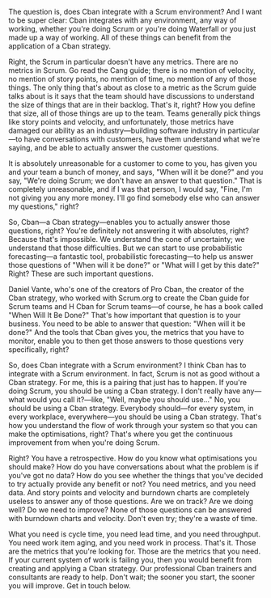The question is, does Cban integrate with a Scrum environment? And I want to be super clear: Cban integrates with any environment, any way of working, whether you're doing Scrum or you're doing Waterfall or you just made up a way of working. All of these things can benefit from the application of a Cban strategy.

Right, the Scrum in particular doesn't have any metrics. There are no metrics in Scrum. Go read the Cang guide; there is no mention of velocity, no mention of story points, no mention of time, no mention of any of those things. The only thing that's about as close to a metric as the Scrum guide talks about is it says that the team should have discussions to understand the size of things that are in their backlog. That's it, right? How you define that size, all of those things are up to the team. Teams generally pick things like story points and velocity, and unfortunately, those metrics have damaged our ability as an industry—building software industry in particular—to have conversations with customers, have them understand what we're saying, and be able to actually answer the customer questions.

It is absolutely unreasonable for a customer to come to you, has given you and your team a bunch of money, and says, "When will it be done?" and you say, "We're doing Scrum; we don't have an answer to that question." That is completely unreasonable, and if I was that person, I would say, "Fine, I'm not giving you any more money. I'll go find somebody else who can answer my questions," right?

So, Cban—a Cban strategy—enables you to actually answer those questions, right? You're definitely not answering it with absolutes, right? Because that's impossible. We understand the cone of uncertainty; we understand that those difficulties. But we can start to use probabilistic forecasting—a fantastic tool, probabilistic forecasting—to help us answer those questions of "When will it be done?" or "What will I get by this date?" Right? These are such important questions.

Daniel Vante, who's one of the creators of Pro Cban, the creator of the Cban strategy, who worked with Scrum.org to create the Cban guide for Scrum teams and H Cban for Scrum teams—of course, he has a book called "When Will It Be Done?" That's how important that question is to your business. You need to be able to answer that question: "When will it be done?" And the tools that Cban gives you, the metrics that you have to monitor, enable you to then get those answers to those questions very specifically, right?

So, does Cban integrate with a Scrum environment? I think Cban has to integrate with a Scrum environment. In fact, Scrum is not as good without a Cban strategy. For me, this is a pairing that just has to happen. If you're doing Scrum, you should be using a Cban strategy. I don't really have any—what would you call it?—like, "Well, maybe you should use..." No, you should be using a Cban strategy. Everybody should—for every system, in every workplace, everywhere—you should be using a Cban strategy. That's how you understand the flow of work through your system so that you can make the optimisations, right? That's where you get the continuous improvement from when you're doing Scrum.

Right? You have a retrospective. How do you know what optimisations you should make? How do you have conversations about what the problem is if you've got no data? How do you see whether the things that you've decided to try actually provide any benefit or not? You need metrics, and you need data. And story points and velocity and burndown charts are completely useless to answer any of those questions. Are we on track? Are we doing well? Do we need to improve? None of those questions can be answered with burndown charts and velocity. Don't even try; they're a waste of time.

What you need is cycle time, you need lead time, and you need throughput. You need work item aging, and you need work in process. That's it. Those are the metrics that you're looking for. Those are the metrics that you need. If your current system of work is failing you, then you would benefit from creating and applying a Cban strategy. Our professional Cban trainers and consultants are ready to help. Don't wait; the sooner you start, the sooner you will improve. Get in touch below.